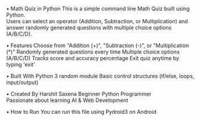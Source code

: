 
• Math Quiz in Python
This is a simple command line Math Quiz built using Python.  
Users can select an operator (Addition, Subtraction, or Multiplication) and answer randomly generated questions with multiple choice options (A/B/C/D).

• Features
Choose from "Addition (+)", "Subtraction (-)", or "Multiplication (*)"
Randomly generated questions every time
Multiple choice options (A/B/C/D)
Tracks score and accuracy percentage
Exit quiz anytime by typing 'exit'

• Built With
Python 3
random module
Basic control structures (if/else, loops, input/output)

• Created By
Harshit Saxena
Beginner Python Programmer  
Passionate about learning AI & Web Development

• How to Run
You can run this file using Pydroid3 on Android 

